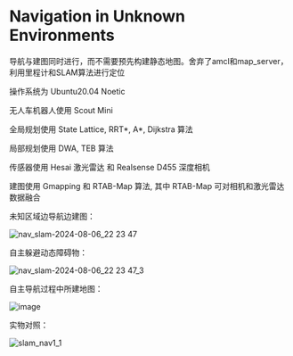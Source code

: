 # Navigation in Unknown Environments

导航与建图同时进行，而不需要预先构建静态地图。舍弃了amcl和map_server，利用里程计和SLAM算法进行定位

操作系统为 Ubuntu20.04 Noetic

无人车机器人使用 Scout Mini

全局规划使用 State Lattice, RRT*, A*, Dijkstra 算法

局部规划使用 DWA, TEB 算法

传感器使用 Hesai 激光雷达 和 Realsense D455 深度相机

建图使用 Gmapping 和 RTAB-Map 算法, 其中 RTAB-Map 可对相机和激光雷达数据融合

 
 
未知区域边导航边建图：


![nav_slam-2024-08-06_22 23 47](https://github.com/user-attachments/assets/0a90e90f-b5b4-40db-9f1b-67620de00b33)



自主躲避动态障碍物：


![nav_slam-2024-08-06_22 23 47_3](https://github.com/user-attachments/assets/c1b326d0-7de5-4374-8dd2-446230ff498c)


自主导航过程中所建地图：

![image](https://github.com/user-attachments/assets/79ce1b83-c7d7-44f3-a73a-160f45ce027f)



实物对照：

![slam_nav1_1](https://github.com/user-attachments/assets/1e0d5616-974f-47d4-88d4-e09e62ea8a71)


